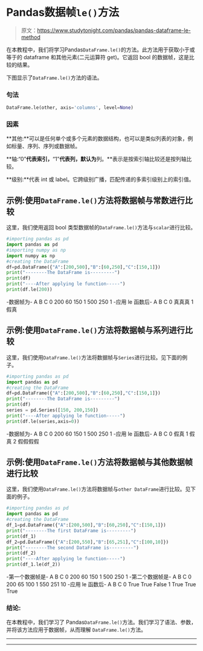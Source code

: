 # Pandas数据帧`le()`方法

> 原文：<https://www.studytonight.com/pandas/pandas-dataframe-le-method>

在本教程中，我们将学习Pandas`DataFrame.le()`的方法。此方法用于获取小于或等于的 dataframe 和其他元素(二元运算符 get)。它返回 bool 的数据帧，这是比较的结果。

下图显示了`DataFrame.le()`方法的语法。

### 句法

```py
DataFrame.le(other, axis='columns', level=None)
```

### 因素

**其他:**可以是任何单个或多个元素的数据结构，也可以是类似列表的对象，例如标量、序列、序列或数据帧。

**轴:“0”**代表索引，**“1”**代表列，默认为**列。**表示是按索引轴比较还是按列轴比较。

**级别:**代表 int 或 label。它跨级别广播，匹配传递的多索引级别上的索引值。

## 示例:使用`DataFrame.le()`方法将数据帧与常数进行比较

这里，我们使用返回 bool 类型数据帧的`DataFrame.le()`方法与`scalar`进行比较。

```py
#importing pandas as pd
import pandas as pd
#importing numpy as np
import numpy as np
#creating the DataFrame
df=pd.DataFrame({"A":[200,500],"B":[60,250],"C":[150,1]})
print("--------The DataFrame is---------")
print(df)
print("----After applying le function-----")
print(df.le(200))
```

-数据帧为-
A B C
0 200 60 150
1 500 250 1
-应用 le 函数后-
A B C
0 真真真
1 假真

## 示例:使用`DataFrame.le()`方法将数据帧与系列进行比较

这里，我们使用`DataFrame.le()`方法将数据帧与`Series`进行比较。见下面的例子。

```py
#importing pandas as pd
import pandas as pd
#creating the DataFrame
df=pd.DataFrame({"A":[200,500],"B":[60,250],"C":[150,1]})
print("--------The DataFrame is---------")
print(df)
series = pd.Series([150, 200,150]) 
print("----After applying le function-----")
print(df.le(series,axis=0))
```

-数据帧为-
A B C
0 200 60 150
1 500 250 1
-应用 le 函数后-
A B C
0 假真
1 假真
2 假假假假

## 示例:使用`DataFrame.le()`方法将数据帧与其他数据帧进行比较

这里，我们使用`DataFrame.le()`方法将数据帧与`other DataFrame`进行比较。见下面的例子。

```py
#importing pandas as pd
import pandas as pd
#creating the DataFrame
df_1=pd.DataFrame({"A":[200,500],"B":[60,250],"C":[150,1]})
print("--------The first DataFrame is---------")
print(df_1)
df_2=pd.DataFrame({"A":[200,550],"B":[65,251],"C":[100,10]})
print("--------The second DataFrame is---------")
print(df_2)
print("----After applying le function-----")
print(df_1.le(df_2))
```

-第一个数据帧是-
A B C
0 200 60 150
1 500 250 1
-第二个数据帧是-
A B C
0 200 65 100
1 550 251 10
-应用 le 函数后-
A B C
0 True True False
1 True True True

### 结论:

在本教程中，我们学习了 Pandas`DataFrame.le()`方法。我们学习了语法、参数，并将该方法应用于数据帧，从而理解 `DataFrame.le()`方法。

* * *

* * *
